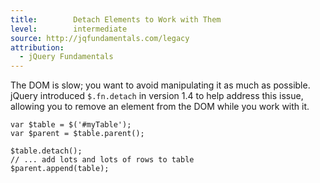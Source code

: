 ```yaml
---
title:        Detach Elements to Work with Them
level:        intermediate
source: http://jqfundamentals.com/legacy
attribution: 
  - jQuery Fundamentals
---
```


The DOM is slow; you want to avoid manipulating it as much as possible. jQuery
introduced `$.fn.detach` in version 1.4 to help address this issue, allowing you
to remove an element from the DOM while you work with it.

```
var $table = $('#myTable');
var $parent = $table.parent();

$table.detach();
// ... add lots and lots of rows to table
$parent.append(table);
```

